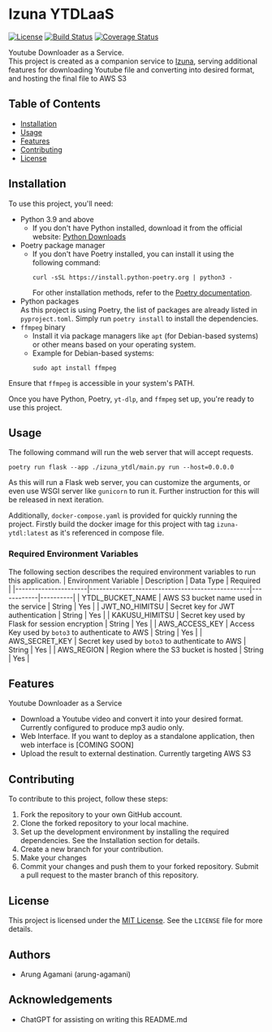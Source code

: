 # Izuna YTDLaaS

[![License](https://img.shields.io/badge/License-MIT-blue.svg)](https://opensource.org/licenses/MIT)
[![Build Status](https://travis-ci.org/username/repo.svg?branch=master)](https://travis-ci.org/username/repo)
[![Coverage Status](https://coveralls.io/repos/github/username/repo/badge.svg?branch=master)](https://coveralls.io/github/username/repo?branch=master)

Youtube Downloader as a Service.  
This project is created as a companion service to [Izuna](https://github.com/arung-agamani/izuna), serving additional features for downloading Youtube file and converting into desired format, and hosting the final file to AWS S3

## Table of Contents

-   [Installation](#installation)
-   [Usage](#usage)
-   [Features](#features)
-   [Contributing](#contributing)
-   [License](#license)

## Installation

To use this project, you'll need:

-   Python 3.9 and above
    -   If you don't have Python installed, download it from the official website: [Python Downloads](https://www.python.org/downloads/)
-   Poetry package manager
    -   If you don't have Poetry installed, you can install it using the following command:
        ```
        curl -sSL https://install.python-poetry.org | python3 -
        ```
        For other installation methods, refer to the [Poetry documentation](https://python-poetry.org/docs/#installation).
-   Python packages  
    As this project is using Poetry, the list of packages are already listed in `pyproject.toml`. Simply run `poetry install` to install the dependencies.
-   `ffmpeg` binary
    -   Install it via package managers like `apt` (for Debian-based systems) or other means based on your operating system.
    -   Example for Debian-based systems:
        ```
        sudo apt install ffmpeg
        ```

Ensure that `ffmpeg` is accessible in your system's PATH.

Once you have Python, Poetry, `yt-dlp`, and `ffmpeg` set up, you're ready to use this project.

## Usage

The following command will run the web server that will accept requests.

```
poetry run flask --app ./izuna_ytdl/main.py run --host=0.0.0.0
```

As this will run a Flask web server, you can customize the arguments, or even use WSGI server like `gunicorn` to run it. Further instruction for this will be released in next iteration.

Additionally, `docker-compose.yaml` is provided for quickly running the project. Firstly build the docker image for this project with tag `izuna-ytdl:latest` as it's referenced in compose file.

### Required Environment Variables

The following section describes the required environment variables to run this application.
| Environment Variable | Description | Data Type | Required |
|----------------------|-------------------------------------------------|------------|----------|
| YTDL_BUCKET_NAME | AWS S3 bucket name used in the service | String | Yes |
| JWT_NO_HIMITSU | Secret key for JWT authentication | String | Yes |
| KAKUSU_HIMITSU | Secret key used by Flask for session encryption | String | Yes |
| AWS_ACCESS_KEY | Access Key used by `boto3` to authenticate to AWS | String | Yes |
| AWS_SECRET_KEY | Secret key used by `boto3` to authenticate to AWS | String | Yes |
| AWS_REGION | Region where the S3 bucket is hosted | String | Yes |

## Features

Youtube Downloader as a Service

-   Download a Youtube video and convert it into your desired format. Currently configured to produce mp3 audio only.
-   Web Interface. If you want to deploy as a standalone application, then web interface is [COMING SOON]
-   Upload the result to external destination. Currently targeting AWS S3

## Contributing

To contribute to this project, follow these steps:

1. Fork the repository to your own GitHub account.
2. Clone the forked repository to your local machine.
3. Set up the development environment by installing the required dependencies. See the Installation section for details.
4. Create a new branch for your contribution.
5. Make your changes
6. Commit your changes and push them to your forked repository.
   Submit a pull request to the master branch of this repository.

## License

This project is licensed under the [MIT License](https://opensource.org/licenses/MIT). See the `LICENSE` file for more details.

<!-- ## Additional Sections (Optional)

You can include additional sections as per your project's needs. Here are a few examples:

### Documentation

Provide links to the project's documentation, if available.

### Roadmap

Outline the project's roadmap, future features, or planned updates. -->

## Authors

-   Arung Agamani (arung-agamani)

## Acknowledgements

-   ChatGPT for assisting on writing this README.md
